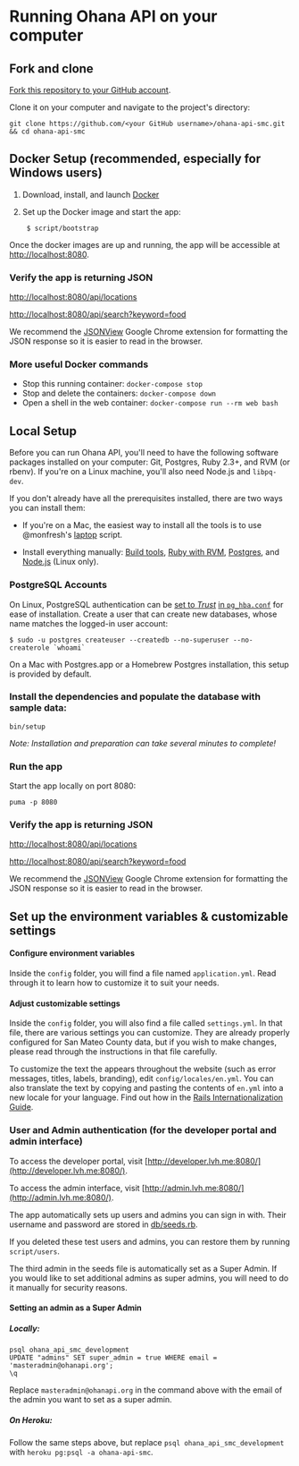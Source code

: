# Running Ohana API on your computer

## Fork and clone

[Fork this repository to your GitHub account][fork].

Clone it on your computer and navigate to the project's directory:

    git clone https://github.com/<your GitHub username>/ohana-api-smc.git && cd ohana-api-smc

[fork]: http://help.github.com/fork-a-repo/

## Docker Setup (recommended, especially for Windows users)

1. Download, install, and launch [Docker]

1. Set up the Docker image and start the app:

        $ script/bootstrap

Once the docker images are up and running, the app will be accessible at
[http://localhost:8080](http://localhost:8080).

### Verify the app is returning JSON

[http://localhost:8080/api/locations](http://localhost:8080/api/locations)

[http://localhost:8080/api/search?keyword=food](http://localhost:8080/api/search?keyword=food)

We recommend the [JSONView][jsonview] Google Chrome extension for formatting
the JSON response so it is easier to read in the browser.

[jsonview]: https://chrome.google.com/webstore/detail/jsonview/chklaanhfefbnpoihckbnefhakgolnmc

### More useful Docker commands

* Stop this running container: `docker-compose stop`
* Stop and delete the containers: `docker-compose down`
* Open a shell in the web container: `docker-compose run --rm web bash`

[Docker]: https://docs.docker.com/engine/installation/

## Local Setup

Before you can run Ohana API, you'll need to have the following software
packages installed on your computer: Git, Postgres, Ruby 2.3+,
and RVM (or rbenv).
If you're on a Linux machine, you'll also need Node.js and `libpq-dev`.

If you don't already have all the prerequisites installed, there are two ways
you can install them:

- If you're on a Mac, the easiest way to install all the tools is to use
@monfresh's [laptop] script.

- Install everything manually: [Build tools], [Ruby with RVM], [Postgres], and
[Node.js][node] (Linux only).

[laptop]: https://github.com/monfresh/laptop
[Build tools]: https://github.com/codeforamerica/howto/blob/master/Build-Tools.md
[Ruby with RVM]: https://github.com/codeforamerica/howto/blob/master/Ruby.md
[Postgres]: https://github.com/codeforamerica/howto/blob/master/PostgreSQL.md
[node]: https://github.com/codeforamerica/howto/blob/master/Node.js.md

### PostgreSQL Accounts

On Linux, PostgreSQL authentication can be [set to _Trust_](http://www.postgresql.org/docs/9.1/static/auth-methods.html#AUTH-TRUST) [in `pg_hba.conf`](https://wiki.postgresql.org/wiki/Client_Authentication) for ease of installation. Create a user that can create new databases, whose name matches the logged-in user account:

    $ sudo -u postgres createuser --createdb --no-superuser --no-createrole `whoami`

On a Mac with Postgres.app or a Homebrew Postgres installation, this setup is
provided by default.

### Install the dependencies and populate the database with sample data:

    bin/setup

_Note: Installation and preparation can take several minutes to complete!_

### Run the app

Start the app locally on port 8080:

    puma -p 8080

### Verify the app is returning JSON

[http://localhost:8080/api/locations](http://localhost:8080/api/locations)

[http://localhost:8080/api/search?keyword=food](http://localhost:8080/api/search?keyword=food)

We recommend the [JSONView][jsonview] Google Chrome extension for formatting
the JSON response so it is easier to read in the browser.

[jsonview]: https://chrome.google.com/webstore/detail/jsonview/chklaanhfefbnpoihckbnefhakgolnmc

## Set up the environment variables & customizable settings

#### Configure environment variables
Inside the `config` folder, you will find a file named `application.yml`.
Read through it to learn how to customize it to suit your needs.

#### Adjust customizable settings
Inside the `config` folder, you will also find a file called `settings.yml`.
In that file, there are various settings you can customize. They are already
properly configured for San Mateo County data, but if you wish to make changes,
please read through the instructions in that file carefully.

To customize the text the appears throughout the website
(such as error messages, titles, labels, branding), edit `config/locales/en.yml`.
You can also translate the text by copying and pasting the contents of `en.yml`
into a new locale for your language. Find out how in the
[Rails Internationalization Guide](http://guides.rubyonrails.org/i18n.html).

### User and Admin authentication (for the developer portal and admin interface)

To access the developer portal, visit [http://developer.lvh.me:8080/](http://developer.lvh.me:8080/).

To access the admin interface, visit [http://admin.lvh.me:8080/](http://admin.lvh.me:8080/).

The app automatically sets up users and admins you can sign in with.
Their username and password are stored in [db/seeds.rb][seeds].

[seeds]: https://github.com/smcgov/ohana-api-smc/blob/master/db/seeds.rb

If you deleted these test users and admins, you can restore them by running
`script/users`.

The third admin in the seeds file is automatically set as a Super Admin. If you
would like to set additional admins as super admins, you will need to do it
manually for security reasons.

#### Setting an admin as a Super Admin

##### Locally:

    psql ohana_api_smc_development
    UPDATE "admins" SET super_admin = true WHERE email = 'masteradmin@ohanapi.org';
    \q

Replace `masteradmin@ohanapi.org` in the command above with the email of the
admin you want to set as a super admin.

##### On Heroku:
Follow the same steps above, but replace `psql ohana_api_smc_development` with
`heroku pg:psql -a ohana-api-smc`.
